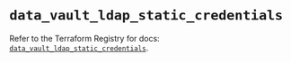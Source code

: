 # `data_vault_ldap_static_credentials`

Refer to the Terraform Registry for docs: [`data_vault_ldap_static_credentials`](https://registry.terraform.io/providers/hashicorp/vault/5.1.0/docs/data-sources/ldap_static_credentials).
